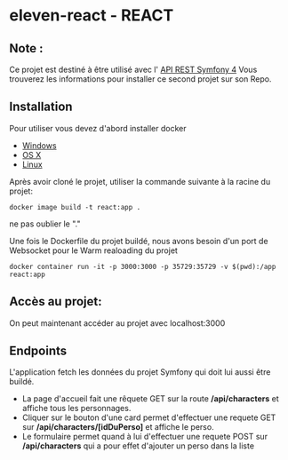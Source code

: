 # eleven-react - REACT

## Note :

Ce projet est destiné à être utilisé avec l' [API REST Symfony 4](https://github.com/Vubs/eleven-react)
Vous trouverez les informations pour installer ce second projet sur son Repo.

## Installation

Pour utiliser vous devez d'abord installer docker

* [Windows](https://docs.docker.com/windows/started)
* [OS X](https://docs.docker.com/mac/started/)
* [Linux](https://docs.docker.com/linux/started/)

Après avoir cloné le projet, utiliser la commande suivante à la racine du projet:

```
docker image build -t react:app .
```
ne pas oublier le "."

Une fois le Dockerfile du projet buildé, nous avons besoin d'un port de Websocket pour le Warm realoading du projet

```
docker container run -it -p 3000:3000 -p 35729:35729 -v $(pwd):/app react:app
```

## Accès au projet:
On peut maintenant accéder au projet avec localhost:3000


## Endpoints

L'application fetch les données du projet Symfony qui doit lui aussi être buildé.
* La page d'accueil fait une rêquete GET sur la route **/api/characters** et affiche tous les personnages.
* Cliquer sur le bouton d'une card permet d'effectuer une requete GET sur **/api/characters/[idDuPerso]** et affiche le perso.
* Le formulaire permet quand à lui d'effectuer une requete POST sur **/api/characters** qui a pour effet d'ajouter un perso dans la liste
